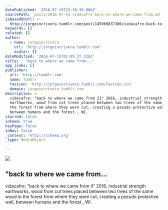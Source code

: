 ```yaml
---
datePublished: '2016-07-19T22:30:38.866Z'
sourcePath: _posts/2016-07-15-vidacafre-back-to-where-we-came-from.md
isBasedOnUrl: >-
  http://jorgeincrivera.tumblr.com/post/145969837380/vidacafre-back-to-where-we-came-from-ii-2016
keywords: []
related: []
author:
  - name: jorgeincrivera
    url: 'http://jorgeincrivera.tumblr.com'
    avatar: {}
dateModified: '2016-07-15T02:05:37.328Z'
title: ' "back to where we came from...'
app_links: []
publisher:
  url: 'http://tumblr.com'
  name: Tumblr
  favicon: 'http://jorgeincrivera.tumblr.com/favicon.ico'
  domain: jorgeincrivera.tumblr.com
description: >-
  vidacafre: "back to where we came from II" 2016, industrial strength
  earthworks, wood from cut trees placed between two trees of the same wood in
  the forest from where they were cut, creating a pseudo protective wall,
  between humans and the forest., WI.
starred: false
inFeed: true
hasPage: false
inNav: false
_context: 'http://schema.org'
_type: MediaObject

---
```

<article style=""><img src="https://imgflo.herokuapp.com/graph/vahj1ThiexotieMo/140524801ad6975d49718d0088865b09/noop.jpg?input=http%3A%2F%2F67.media.tumblr.com%2Fd48f9c305bd1f35214cec1db2fdff833%2Ftumblr_o88670QyJS1rxqopto1_500.jpg" /><h1> "back to where we came from...</h1><p>vidacafre: "back to where we came from II" 2016, industrial strength earthworks, wood from cut trees placed between two trees of the same wood in the forest from where they were cut, creating a pseudo protective wall, between humans and the forest., WI.</p></article>